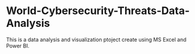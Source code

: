 # World-Cybersecurity-Threats-Data-Analysis
This is a data analysis and visualization ptoject create using MS Excel and Power BI.
